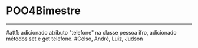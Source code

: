 # POO4Bimestre
--------------------------------------------------
#att1: adicionado atributo "telefone" na classe pessoa ifro, adicionado métodos set e get telefone.
#Celso, André, Luiz, Judson
